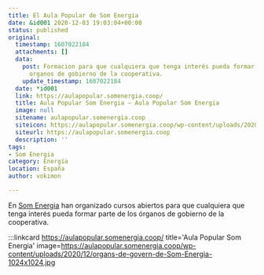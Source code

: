 ```yaml
---
title: El Aula Popular de Som Energia
date: &id001 2020-12-03 19:03:04+00:00
status: published
original:
  timestamp: 1607022184
  attachments: []
  data:
    post: Formacion para que cualquiera que tenga interés pueda formar parte de los
      organos de gobierno de la cooperativa.
    update_timestamp: 1607022184
  date: *id001
  link: https://aulapopular.somenergia.coop/
  title: Aula Popular Som Energia – Aula Popular Som Energia
  image: null
  sitename: aulapopular.somenergia.coop
  siteicon: https://aulapopular.somenergia.coop/wp-content/uploads/2020/12/aula.ico
  siteurl: https://aulapopular.somenergia.coop
  description: ''
tags:
- Som Energia
category: Energía
location: España
author: vokimon

---
```

En [Som Energia](https://somenergia.coop) han organizado
cursos abiertos para que cualquiera que tenga interés
pueda formar parte de los órganos de gobierno de la cooperativa.

:::linkcard https://aulapopular.somenergia.coop/ title='Aula Popular Som Energia' image=https://aulapopular.somenergia.coop/wp-content/uploads/2020/12/organs-de-govern-de-Som-Energia-1024x1024.jpg


